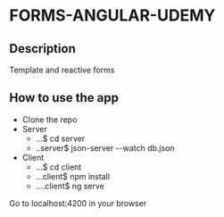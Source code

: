 # FORMS-ANGULAR-UDEMY

## Description

Template and reactive forms


## How to use the app

* Clone the repo
* Server
    * ...$ cd server
    * ..server$ json-server --watch db.json
* Client
    * ...$ cd client
    * ...client$ npm install
    * ....client$ ng serve


Go to localhost:4200 in your browser



